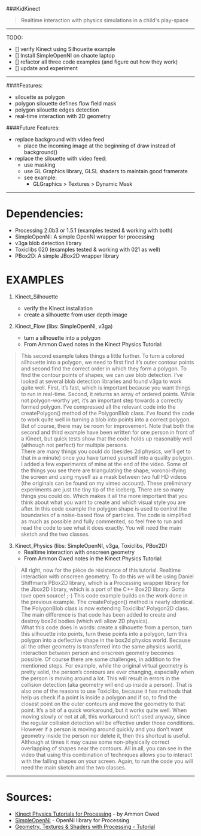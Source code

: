 ###KidKinect
>Realtime interaction with physics simulations in a child's play-space
________________________

TODO:
- [] verify Kinect using Silhouette example
- [] Install SimpleOpenNI on chaote laptop
- [] refactor all three code examples (and figure out how they work)
- [] update and experiment

_________________________

####Features:
- silouette as polygon
- polygon silouette defines flow field mask
- polygon silouette edges detection
- real-time interaction with 2D geometry 

####Future Features:
- replace background with video feed
	- place the incoming image at the beginning of draw instead of background()
- replace the silouette with video feed:
	- use masking
	- use GL Graphics library, GLSL shaders to maintain good framerate
	- see example:
		- GLGraphics > Textures > Dynamic Mask

___________________________


Dependencies:  
=============  
- Processing 2.0b3 or 1.5.1 (examples tested & working with both)  
- SimpleOpenNI: A simple OpenNI wrapper for processing  
- v3ga blob detection library  
- Toxiclibs 020 (examples tested & working with 021 as well)  
- PBox2D: A simple JBox2D wrapper library  




EXAMPLES
=========
1. Kinect_Silhouette
	- verify the Kinect installation
	- create a silhouette from user depth image

2. Kinect_Flow (libs: SimpleOpenNI, v3ga)
	- turn a silhouette into a polygon
	- From Ammon Owed notes in the Kinect Physics Tutorial:  
>This second example takes things a little further. To turn a colored silhouette into a polygon, we need to first find it’s outer contour points and second find the correct order in which they form a polygon. To find the contour points of shapes, we can use blob detection. I’ve looked at several blob detection libraries and found v3ga to work quite well. First, it’s fast, which is important because you want things to run in real-time. Second, it returns an array of ordered points. While not polygon-worthy yet, it’s an important step towards a correctly formed polygon. I’ve compressed all the relevant code into the createPolygon() method of the PolygonBlob class. I’ve found the code to work quite well in turning a blob into points into a correct polygon. But of course, there may be room for improvement. Note that both the second and third example have been written for one person in front of a Kinect, but quick tests show that the code holds up reasonably well (although not perfect) for multiple persons.  
> There are many things you could do (besides 2d physics, we’ll get to that in a minute) once you have turned yourself into a quality polygon. I added a few experiments of mine at the end of the video. Some of the things you see there are triangulating the shape, voronoi-ifying the screen and using myself as a mask between two full HD videos (the originals can be found on my vimeo account). These preliminary experiments are just the tiny tip of the iceberg. There are so many things you could do. Which makes it all the more important that you think about what you want to create and which visual style you are after. In this code example the polygon shape is used to control the boundaries of a noise-based flow of particles. The code is simplified as much as possible and fully commented, so feel free to run and read the code to see what it does exactly. You will need the main sketch and the two classes.  

3. Kinect_Physics (libs: SimpleOpenNI, v3ga, Toxiclibs, PBox2D)
	- Realtime interaction with onscreen geometry  
	- From Ammon Owed notes in the Kinect Physics Tutorial:   
>All right, now for the pièce de résistance of this tutorial. Realtime interaction with onscreen geometry. To do this we will be using Daniel Shiffman’s PBox2D library, which is a Processing wrapper library for the Jbox2D library, which is a port of the C++ Box2D library. Gotta love open source! ;-) This code example builds on the work done in the previous example. The createPolygon() method is nearly identical. The PolygonBlob class is now extending Toxiclibs’ Polygon2D class. The main difference is that code has been added to create and destroy box2d bodies (which will allow 2D physics).  
>What this code does in words: create a silhouette from a person, turn this silhouette into points, turn these points into a polygon, turn this polygon into a deflective shape in the box2d physics world. Because all the other geometry is transferred into the same physics world, interaction between person and onscreen geometry becomes possible. Of course there are some challenges, in addition to the mentioned steps. For example, while the original virtual geometry is pretty solid, the person’s contours are ever changing, especially when the person is moving around a lot. This will result in errors in the collision detection (aka geometry will end up inside a person). That is also one of the reasons to use Toxiclibs, because it has methods that help us check if a point is inside a polygon and if so, to find the closest point on the outer contours and move the geometry to that point. It’s a bit of a quick workaround, but it works quite well. When moving slowly or not at all, this workaround isn’t used anyway, since the regular collision detection will be effective under those conditions. However if a person is moving around quickly and you don’t want geometry inside the person nor delete it, then this shortcut is useful. Although at times it may cause some non-physically correct overlapping of shapes near the contours. All in all, you can see in the video that using this combination of techniques allows you to interact with the falling shapes on your screen. Again, to run the code you will need the main sketch and the two classes.





__________________________

Sources:
=========
- [Kinect Physics Tutorials for Processing](http://www.creativeapplications.net/processing/kinect-physics-tutorial-for-processing/) - by Ammon Owed
- [SimpleOpenNI](https://code.google.com/p/simple-openni/wiki/Installation) - OpenNI library for Processing
- [Geometry, Textures & Shaders with Processing - Tutorial](http://www.creativeapplications.net/processing/geometry-textures-shaders-processing-tutorial/)